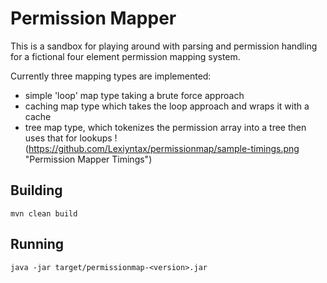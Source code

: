 # Permission Mapper
This is a sandbox for playing around with parsing and permission handling for a fictional four element permission mapping system.

Currently three mapping types are implemented:
* simple 'loop' map type taking a brute force approach
* caching map type which takes the loop approach and wraps it with a cache
* tree map type, which tokenizes the permission array into a tree then uses that for lookups
!(https://github.com/Lexiyntax/permissionmap/sample-timings.png "Permission Mapper Timings")

## Building
```
mvn clean build
```

## Running
```
java -jar target/permissionmap-<version>.jar
```

